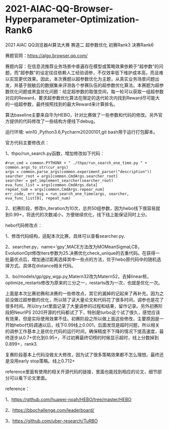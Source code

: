 # 2021-AIAC-QQ-Browser-Hyperparameter-Optimization-Rank6

2021 AIAC QQ浏览器AI算法大赛 赛道二 超参数优化 初赛Rank3 决赛Rank6



赛题官网：https://algo.browser.qq.com/

赛题内容：在信息流推荐业务场景中普遍存在模型或策略效果依赖于“超参数”的问题，而“超参数"的设定往往依赖人工经验调参，不仅效率低下维护成本高，而且难以实现更优效果。因此，本次赛题以超参数优化为主题，从真实业务场景问题出发，并基于脱敏后的数据集来评测各个参赛队伍的超参数优化算法。本赛题为超参数优化问题或黑盒优化问题：给定超参数的取值空间，每一轮可以获取一组超参数对应的Reward，要求超参数优化算法在限定的迭代轮次内找到Reward尽可能大的一组超参数，最终按照找到的最大Reward来计算排名。

算法baseline主要来自华为HEBO，针对比赛做了一些参数和代码的修改。另外官方提供的代码修改了一些结构方便线下debug。

运行环境: win10 ,Python3.6,Pycharm20200101,git bash用于运行打包脚本。

官方代码主要修改点：

1、thpo/run_search.py函数，增加修改如下代码：

```
#run_cmd = common.PYTHONX + " ./thpo/run_search_one_time.py " + common.args_to_str(cur_args)
args = common.parse_args(common.experiment_parser("description"))
searcher_root = args[common.CmdArgs.searcher_root]
searcher = get_implement_searcher(searcher_root)
eva_func_list = args[common.CmdArgs.data]
repeat_num = args[common.CmdArgs.repear_num]
err_code, err_msg = run_search_one_time(args, searcher, eva_func_list[0], repeat_num)
```

2、初赛阶段，修改n_iteration为10次，总共50组参数，因为hebo线下很容易就到0.99+，将迭代的次数减小，方便继续优化，线下线上能保证同时上分。

hebo代码修改点：

1、修改代码结构，适配本次比赛，具体可以查看searcher.py.

2、searcher.py，name='gpy',MACE方法改为MOMeanSigmaLCB，EvolutionOpt修改iters参数为25.决赛优化check_unique的去重代码。在获得一批最优点后，增加通过距离选择其中一些点的方法，优于hebo原代码中的随机选择方式。具体在distance相关代码。

3、bo/models/gp/gpy_wgp.py,Matern32改为Matern52，去掉linear核，optimize_restarts修改为原来的三分之一，restarts改为一次，也就是优化一次。

上面是本次比赛初赛和决赛的一些修改点，其它的漏掉的记起来了再补充。因为之前没做过超参数的优化，所以除了读大量论文和代码花了很多时间，调参也是花了很多时间。所以try.txt里面记录了大量调参的过程和结果，留作记录。另外初赛阶段把NeurIPS 2020开源的代码都试了下，特别是turbo这个试了很久，感觉应该有效果，但是实际使用效果不佳。初赛阶段之所以做上面这些修改，主要原因是一开始hebo代码调通以后，线下0.99线上0.001，后面发现是超时问题，所以相关的调参工作基本上是优化代码的运行时间，确保精度不下降的情况下提高速度，最终逐步从0.7+优化到0.95+，不过初赛最终切榜的时候显示超时，线上分数掉到0.899+，rank3.

复赛阶段基本上代码没做太大修改，因为试了很多策略效果都不怎么理想。最终还是没用early stop策略。线上0.712+

reference里面有使用的相关开源代码的链接，里面也能找到相应的论文，细节部分可以看下论文里面。

reference：

1、https://github.com/huawei-noah/HEBO/tree/master/HEBO

2、https://bbochallenge.com/leaderboard/

3、https://github.com/uber-research/TuRBO



